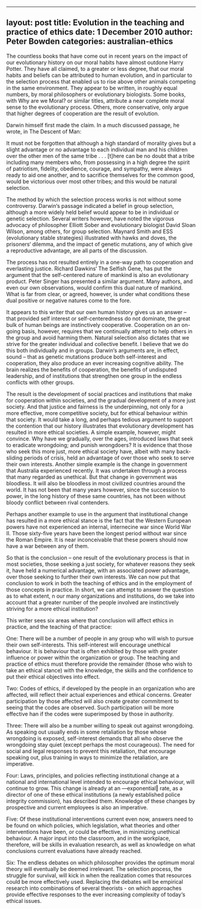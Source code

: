 ﻿
---
layout: post
title:  Evolution in the teaching and practice of ethics
date:   1 December 2010
author: Peter Bowden
categories: australian-ethics
---

The countless books that have come out in recent years on the impact of our evolutionary history on our moral habits have almost outdone Harry Potter. They have all claimed, to a greater or less degree, that our moral habits and beliefs can be attributed to human evolution, and in particular to the selection process that enabled us to rise above other animals competing in the same environment. They appear to be written, in roughly equal numbers, by moral philosophers or evolutionary biologists. Some books, with Why are we Moral? or similar titles, attribute a near complete moral sense to the evolutionary process. Others, more conservative, only argue that higher degrees of cooperation are the result of evolution.

Darwin himself first made the claim. In a much discussed passage, he wrote, in The Descent of Man:

It must not be forgotten that although a high standard of morality gives but a slight advantage or no advantage to each individual man and his children over the other men of the same tribe . . . [t]here can be no doubt that a tribe including many members who, from possessing in a high degree the spirit of patriotism, fidelity, obedience, courage, and sympathy, were always ready to aid one another, and to sacrifice themselves for the common good, would be victorious over most other tribes; and this would be natural selection.

The method by which the selection process works is not without some controversy. Darwin‘s passage indicated a belief in group selection, although a more widely held belief would appear to be in individual or genetic selection. Several writers however, have noted the vigorous advocacy of philosopher Elliott Sober and evolutionary biologist David Sloan Wilson, among others, for group selection. Maynard Smith and ESS (evolutionary stable strategies) illustrated with hawks and doves, the prisoners‘ dilemma, and the impact of genetic mutations, any of which give a reproductive advantage, are all parts of the discussion.

The process has not resulted entirely in a one-way path to cooperation and everlasting justice. Richard Dawkins‘ The Selfish Gene, has put the argument that the self-centered nature of mankind is also an evolutionary product. Peter Singer has presented a similar argument. Many authors, and even our own observations, would confirm this dual nature of mankind. What is far from clear, or agreed, however, is under what conditions these dual positive or negative natures come to the fore.

It appears to this writer that our own human history gives us an answer – that provided self interest or self-centeredness do not dominate, the great bulk of human beings are instinctively cooperative. Cooperation on an on-going basis, however, requires that we continually attempt to help others in the group and avoid harming them. Natural selection also dictates that we strive for the greater individual and collective benefit. I believe that we do this both individually and in groups. Darwin‘s arguments are, in effect, sound – that as genetic mutations produce both self-interest and cooperation, they also produce an ever increasing cognitive ability. The brain realizes the benefits of cooperation, the benefits of undisputed leadership, and of institutions that strengthen one group in the endless conflicts with other groups.

The result is the development of social practices and institutions that make for cooperation within societies, and the gradual development of a more just society. And that justice and fairness is the underpinning, not only for a more effective, more competitive society, but for ethical behaviour within that society. It would take a long, and perhaps tedious argument to support the contention that our history illustrates that evolutionary development has resulted in more ethical societies. A simple example, however, might convince. Why have we gradually, over the ages, introduced laws that seek to eradicate wrongdoing; and punish wrongdoers? It is evidence that those who seek this more just, more ethical society have, albeit with many back-sliding periods of crisis, held an advantage of over those who seek to serve their own interests. Another simple example is the change in government that Australia experienced recently. It was undertaken through a process that many regarded as unethical. But that change in government was bloodless. It will also be bloodless in most civilized countries around the world. It has not been that many years however, since the succession to power, in the long history of these same countries, has not been without bloody conflict between rival contenders.

Perhaps another example to use in the argument that institutional change has resulted in a more ethical stance is the fact that the Western European powers have not experienced an internal, internecine war since World War II. Those sixty-five years have been the longest period without war since the Roman Empire. It is near inconceivable that these powers should now have a war between any of them.

So that is the conclusion – one result of the evolutionary process is that in most societies, those seeking a just society, for whatever reasons they seek it, have held a numerical advantage, with an associated power advantage, over those seeking to further their own interests. We can now put that conclusion to work in both the teaching of ethics and in the employment of those concepts in practice. In short, we can attempt to answer the question as to what extent, n our many organizations and institutions, do we take into account that a greater number of the people involved are instinctively striving for a more ethical institution?

This writer sees six areas where that conclusion will affect ethics in practice, and the teaching of that practice:

One: There will be a number of people in any group who will wish to pursue their own self-interests. This self-interest will encourage unethical behaviour. It is behaviour that is often exhibited by those with greater influence or power within the organization or group. The teaching and practice of ethics must therefore provide the remainder (those who wish to take an ethical stance) with the knowledge, the skills and the confidence to put their ethical objectives into effect.

Two: Codes of ethics, if developed by the people in an organization who are affected, will reflect their actual experiences and ethical concerns. Greater participation by those affected will also create greater commitment to seeing that the codes are observed. Such participation will be more effective han if the codes were superimposed by those in authority.

Three: There will also be a number willing to speak out against wrongdoing. As speaking out usually ends in some retaliation by those whose wrongdoing is exposed, self-interest demands that all who observe the wrongdoing stay quiet (except perhaps the most courageous). The need for social and legal responses to prevent this retaliation, that encourage speaking out, plus training in ways to minimize the retaliation, are imperative.

Four: Laws, principles, and policies reflecting institutional change at a national and international level intended to encourage ethical behaviour, will continue to grow. This change is already at an ―exponential‖ rate, as a director of one of these ethical institutions (a newly established police integrity commission), has described them. Knowledge of these changes by prospective and current employees is also an imperative.

Five: Of these institutional interventions current even now, answers need to be found on which policies, which legislation, what theories and other interventions have been, or could be effective, in minimizing unethical behaviour. A major input into the classroom, and in the workplace, therefore, will be skills in evaluation research, as well as knowledge on what conclusions current evaluations have already reached.

Six: The endless debates on which philosopher provides the optimum moral theory will eventually be deemed irrelevant. The selection process, the struggle for survival, will kick in when the realization comes that resources could be more effectively used. Replacing the debates will be empirical research into combinations of several theorists - on which approaches provide effective responses to the ever increasing complexity of today‘s ethical issues.